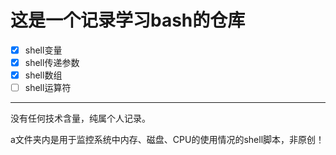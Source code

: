 # 这是一个记录学习bash的仓库

- [x] shell变量
- [x] shell传递参数
- [x] shell数组
- [ ] shell运算符

---
没有任何技术含量，纯属个人记录。

a文件夹内是用于监控系统中内存、磁盘、CPU的使用情况的shell脚本，非原创！
